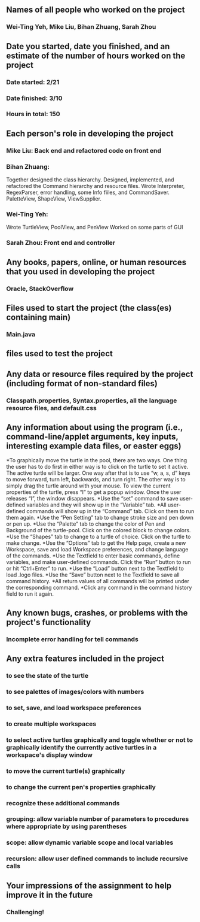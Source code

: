 ## Names of all people who worked on the project
### Wei-Ting Yeh, Mike Liu, Bihan Zhuang, Sarah Zhou
## Date you started, date you finished, and an estimate of the number of hours worked on the project
### Date started: 2/21
### Date finished: 3/10
### Hours in total: 150
## Each person's role in developing the project
### Mike Liu: Back end and refactored code on front end
### Bihan Zhuang: 
Together designed the class hierarchy.
Designed, implemented, and refactored the Command hierarchy and resource files.
Wrote Interpreter, RegexParser, error handling, some Info fiiles, and CommandSaver.
PaletteView, ShapeView, ViewSupplier.
### Wei-Ting Yeh:
Wrote TurtleView, PoolView, and PenView
Worked on some parts of GUI
### Sarah Zhou: Front end and controller
## Any books, papers, online, or human resources that you used in developing the project
### Oracle, StackOverflow
## Files used to start the project (the class(es) containing main) 
### Main.java
## files used to test the project
###
## Any data or resource files required by the project (including format of non-standard files)
### Classpath.properties, Syntax.properties, all the language resource files, and default.css	
## Any information about using the program (i.e., command-line/applet arguments, key inputs, interesting example data files, or easter eggs)
*To graphically move the turtle in the pool, there are two ways. One thing the user has to do first in either way is to click on the turtle to set it active. The active turtle will be larger. One way after that is to use “w, a, s, d” keys to move forward, turn left, backwards, and turn right. The other way is to simply drag the turtle around with your mouse. To view the current properties of the turtle, press “I” to get a popup window. Once the user releases “I”, the window disappears.
*Use the “set” command to save user-defined variables and they will show up in the “Variable” tab.
*All user-defined commands will show up in the “Command” tab. Click on them to run them again.
*Use the “Pen Setting” tab to change stroke size and pen down or pen up.
*Use the “Palette” tab to change the color of Pen and Background of the turtle-pool. Click on the colored block to change colors.
*Use the “Shapes” tab to change to a turtle of choice. Click on the turtle to make change.
*Use the “Options” tab to get the Help page, create a new Workspace, save and load Workspace preferences, and change language of the commands. 
*Use the Textfield to enter basic commands, define variables, and make user-defined commands. Click the “Run” button to run or hit “Ctrl+Enter” to run.
*Use the “Load” button next to the Textfield to load .logo files. 
*Use the “Save” button next to the Textfield to save all command history.
*All return values of all commands will be printed under the corresponding command.
*Click any command in the command history field to run it again. 
## Any known bugs, crashes, or problems with the project's functionality
### Incomplete error handling for tell commands
## Any extra features included in the project
### to see the state of the turtle 
### to see palettes of images/colors with numbers
### to set, save, and load workspace preferences
### to create multiple workspaces
### to select active turtles graphically and toggle whether or not to graphically identify the currently active turtles in a workspace's display window
### to move the current turtle(s) graphically
### to change the current pen's properties graphically
### recognize these additional commands 
### grouping: allow variable number of parameters to procedures where appropriate by using parentheses
### scope: allow dynamic variable scope and local variables
### recursion: allow user defined commands to include recursive calls
## Your impressions of the assignment to help improve it in the future
### Challenging!
